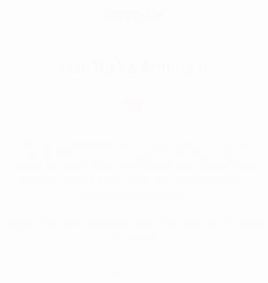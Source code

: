 # forriska
<!DOCTYPE html>
<html lang="id">
<head>
  <meta charset="UTF-8" />
  <meta name="viewport" content="width=device-width, initial-scale=1.0" />
  <title>Untuk Riska Amelia</title>
  <style>
    body {
      margin: 0;
      padding: 0;
      font-family: "Segoe UI", sans-serif;
      background: linear-gradient(to right, #ffdee9, #b5fffc);
      display: flex;
      flex-direction: column;
      align-items: center;
      justify-content: center;
      min-height: 100vh;
      text-align: center;
      color: #333;
      animation: fadeIn 2s ease;
    }

    h1 {
      font-size: 2.5em;
      margin-bottom: 0.3em;
    }

    p {
      font-size: 1.2em;
      max-width: 600px;
      padding: 0 20px;
    }

    .heart {
      font-size: 3em;
      color: red;
      animation: pulse 1s infinite;
    }

    @keyframes pulse {
      0% { transform: scale(1); }
      50% { transform: scale(1.2); }
      100% { transform: scale(1); }
    }

    @keyframes fadeIn {
      from { opacity: 0; }
      to { opacity: 1; }
    }

    footer {
      margin-top: 2em;
      font-size: 0.9em;
      color: #666;
    }
  </style>
</head>
<body>
  <h1>Hai, Riska Amelia 🌸</h1>
  <div class="heart">❤️</div>
  <p>
    Aku cuma mau bilang, aku rindu banget sama kamu. Setiap detik tanpamu, rasanya seperti hujan tanpa pelangi. Aku harap kamu tahu betapa berharganya kamu buat aku. Terima kasih sudah hadir dan jadi bagian terindah dalam hidupku.
  </p>
  <p>
    Nggak sabar pengen ketemu kamu lagi. Jaga diri baik-baik ya, Sayang.
  </p>
  <footer>
    Dibuat dengan cinta oleh Lutfi 💌
  </footer>
</body>
</html>
